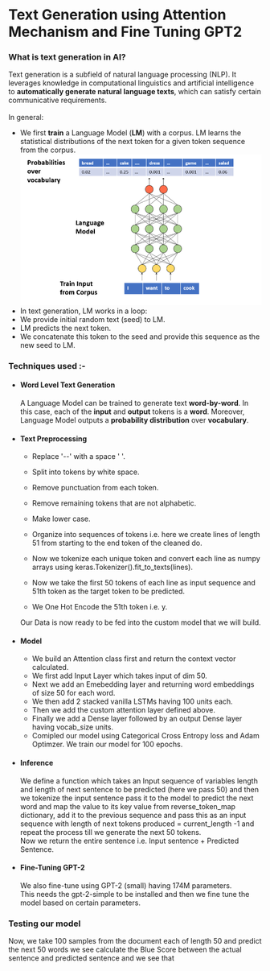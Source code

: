
# Text Generation using Attention Mechanism and Fine Tuning GPT2

### What is text generation in AI? 
Text generation is a subfield of natural language processing (NLP). It leverages knowledge in computational linguistics and artificial intelligence to **automatically generate natural language texts**, which can satisfy certain communicative requirements.\
\
In general:

* We first **train** a Language Model (**LM**) with a corpus. LM learns the statistical distributions of the next token for a given token sequence from the corpus.
![](Images/1_nvdbsbx5kENbiBXY19VByw.png)
* In text generation, LM works in a loop:
* We provide initial random text (seed) to LM.
* LM predicts the next token.
* We concatenate this token to the seed and provide this sequence as the new seed to LM.
 
 ### Techniques used :-
* #### Word Level Text Generation
     A Language Model can be trained to generate text **word-by-word**. In this case, each of the **input** and **output** tokens is a **word**. Moreover, Language Model outputs a **probability distribution** over **vocabulary**.
* #### Text Preprocessing
  - Replace '--' with a space ' '.
  - Split into tokens by white space.
  - Remove punctuation from each token.
  - Remove remaining tokens that are not alphabetic.
  - Make lower case.
  - Organize into sequences of tokens i.e. here we create lines of
        length 51 from starting to the end token of the cleaned do.
  
  - Now we tokenize each unique token and convert each line as numpy arrays using keras.Tokenizer().fit_to_texts(lines).
  - Now we take the first 50 tokens of each line as input sequence and 51th token as the target token to be predicted.
  - We One Hot Encode the 51th token i.e. y.

  Our Data is now ready to be fed into the custom model that we will build.

* #### Model 
  - We build an Attention class first and return the context vector calculated.
  - We first add Input Layer which takes input of dim 50.
  - Next we add an Emebedding layer and returning word embeddings of size 50 for each word.
  - We then add 2 stacked vanilla LSTMs having 100 units each.
  - Then we add the custom attention layer defined above.
  - Finally we add a Dense layer followed by an output Dense layer having vocab_size units.
  - Comipled our model using Categorical Cross Entropy loss and Adam Optimzer.
  We train our model for 100 epochs.

* #### Inference

  We define a function which takes an Input sequence of variables length and length of next sentence to be predicted (here we pass 50) and then we tokenize the 
  input sentence pass it to the model to predict the next word and map the value to its
  key value from reverse_token_map dictionary, add it to the previous sequence and pass this as an input sequence with length of next tokens produced  = current_length -1 and repeat the process
  till we generate the next 50 tokens.\
  Now we return the entire sentence i.e. Input sentence + Predicted Sentence.

* #### Fine-Tuning GPT-2
  We also fine-tune using GPT-2 (small) having 174M parameters.\
  This needs the gpt-2-simple to be installed and then we fine tune the model based on certain parameters.

### Testing our model
Now, we take 100 samples from the document each of length 50 and predict
the next 50 words we see calculate the Blue Score between the actual sentence
and predicted sentence and we see that 








